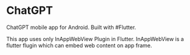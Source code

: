 # ChatGPT
ChatGPT mobile app for Android. Built with #Flutter.

This app uses only InAppWebView Plugin in Flutter.
InAppWebView is a flutter flugin which can embed web content on app frame.
